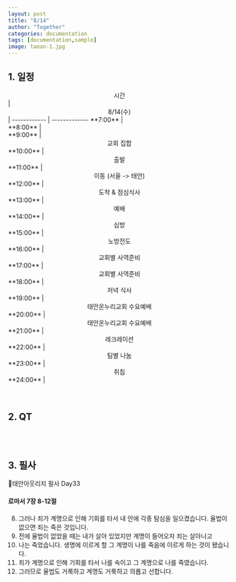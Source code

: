```yaml
---
layout: post
title: "8/14"
author: "Together"
categories: documentation
tags: [documentation,sample]
image: taean-1.jpg
---
```


## 1. 일정
<center>시간</center>|<center>8/14(수)</center>|
------------ | -------------
**7:00** | <center></center> 
**8:00** | <center></center> 
**9:00** | <center>교회 집합</center> 
**10:00** | <center>출발</center> 
**11:00** | <center>이동 (서울 -> 태안)</center> 
**12:00** | <center>도착 & 점심식사</center> 
**13:00** | <center>예배</center> 
**14:00** | <center>심방</center> 
**15:00** | <center>노방전도</center> 
**16:00** | <center>교회별 사역준비</center> 
**17:00** | <center>교회별 사역준비</center> 
**18:00** | <center>저녁 식사</center> 
**19:00** | <center>태안온누리교회 수요예배</center> 
**20:00** | <center>태안온누리교회 수요예배</center> 
**21:00** | <center>레크레이션</center> 
**22:00** | <center>팀별 나눔</center> 
**23:00** | <center>취침</center> 
**24:00** | <center></center> 

<br>
<br>

## 2. QT


<br>
<br>

## 3. 필사
📝태안아웃리치 필사 Day33

#### 로마서 7장 8-12절

8. 그러나 죄가 계명으로 인해 기회를 타서 내 안에 각종 탐심을 일으켰습니다. 율법이 없으면 죄는 죽은 것입니다.
9. 전에 율법이 없었을 때는 내가 살아 있었지만 계명이 들어오자 죄는 살아나고
10. 나는 죽었습니다. 생명에 이르게 할 그 계명이 나를 죽음에 이르게 하는 것이 됐습니다.
11. 죄가 계명으로 인해 기회를 타서 나를 속이고 그 계명으로 나를 죽였습니다.
12. 그러므로 율법도 거룩하고 계명도 거룩하고 의롭고 선합니다.
